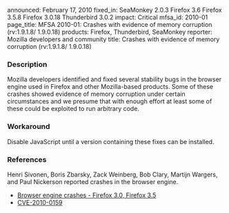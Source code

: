 announced: February 17, 2010
fixed_in: SeaMonkey 2.0.3
          Firefox 3.6
          Firefox 3.5.8
          Firefox 3.0.18
          Thunderbird 3.0.2
impact: Critical
mfsa_id: 2010-01
page_title: MFSA 2010-01: Crashes with evidence of memory corruption (rv:1.9.1.8/ 1.9.0.18)
products: Firefox, Thunderbird, SeaMonkey
reporter: Mozilla developers and community
title: Crashes with evidence of memory corruption (rv:1.9.1.8/ 1.9.0.18)

<h3>Description</h3>

<p>Mozilla developers identified and fixed
several stability bugs in the browser engine used in Firefox and other
Mozilla-based products. Some of these crashes showed evidence of
memory corruption under certain circumstances and we presume that with
enough effort at least some of these could be exploited to run
arbitrary code.</p>

<h3>Workaround</h3>

<p>Disable JavaScript until a version containing these fixes can be
installed.</p>

<h3>References</h3>

<p>Henri Sivonen, Boris Zbarsky, Zack Weinberg, Bob Clary, Martijn Wargers, and Paul
Nickerson reported crashes in the browser engine.</p>
<ul>
  <li><a href="https://bugzilla.mozilla.org/buglist.cgi?bug_id=534082,501934,528300,528134,527567,467005,530880">Browser engine crashes - Firefox 3.0, Firefox 3.5</a></li>
  <li><a class="ex-ref" href="http://cve.mitre.org/cgi-bin/cvename.cgi?name=CVE-2010-0159">CVE-2010-0159</a></li>
</ul>




